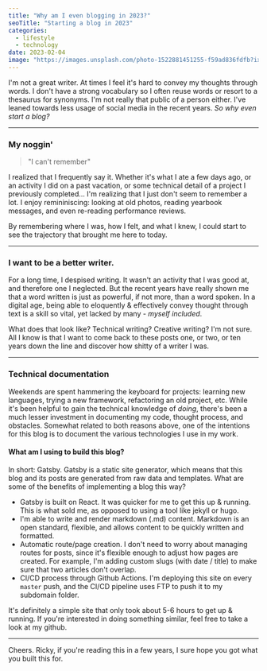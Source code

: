 ```yaml
---
title: "Why am I even blogging in 2023?"
seoTitle: "Starting a blog in 2023"
categories:
  - lifestyle
  - technology
date: 2023-02-04
image: "https://images.unsplash.com/photo-1522881451255-f59ad836fdfb?ixlib=rb-4.0.3&ixid=MnwxMjA3fDB8MHxwaG90by1wYWdlfHx8fGVufDB8fHx8&auto=format&fit=crop&w=1872&q=80"
---
```


I'm not a great writer. At times I feel it's hard to convey my thoughts through words. I don't have a strong vocabulary so I often reuse words or resort to a thesaurus for synonyms. I'm not really that public of a person either. I've leaned towards less usage of social media in the recent years. _So why even start a blog?_

---

### My noggin'

> "I can't remember"

I realized that I frequently say it. Whether it's what I ate a few days ago, or an activity I did on a past vacation, or some technical detail of a project I previously completed... I'm realizing that I just don't seem to remember a lot. I enjoy remininiscing: looking at old photos, reading yearbook messages, and even re-reading performance reviews.

By remembering where I was, how I felt, and what I knew, I could start to see the trajectory that brought me here to today.

---

### I want to be a better writer.

For a long time, I despised writing. It wasn't an activity that I was good at, and therefore one I neglected. But the recent years have really shown me that a word written is just as powerful, if not more, than a word spoken. In a digital age, being able to eloquently & effectively convey thought through text is a skill so vital, yet lacked by many - _myself included_.

What does that look like? Technical writing? Creative writing? I'm not sure. All I know is that I want to come back to these posts one, or two, or ten years down the line and discover how shitty of a writer I was.

---

### Technical documentation

Weekends are spent hammering the keyboard for projects: learning new languages, trying a new framework, refactoring an old project, etc. While it's been helpful to gain the technical knowledge of _doing_, there's been a much lesser investment in documenting my code, thought process, and obstacles. Somewhat related to both reasons above, one of the intentions for this blog is to document the various technologies I use in my work.

#### What am I using to build this blog?

In short: Gatsby. Gatsby is a static site generator, which means that this blog and its posts are generated from raw data and templates. What are some of the benefits of implementing a blog this way?

- Gatsby is built on React. It was quicker for me to get this up & running. This is what sold me, as opposed to using a tool like jekyll or hugo.
- I'm able to write and render markdown (.md) content. Markdown is an open standard, flexible, and allows content to be quickly written and formatted.
- Automatic route/page creation. I don't need to worry about managing routes for posts, since it's flexible enough to adjust how pages are created. For example, I'm adding custom slugs (with date / title) to make sure that two articles don't overlap.
- CI/CD process through Github Actions. I'm deploying this site on every `master` push, and the CI/CD pipeline uses FTP to push it to my subdomain folder.

It's definitely a simple site that only took about 5-6 hours to get up & running. If you're interested in doing something similar, feel free to take a look at my github.

---

Cheers. Ricky, if you're reading this in a few years, I sure hope you got what you built this for.
